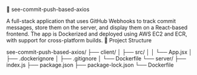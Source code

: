 🚀 see-commit-push-based-axios

A full-stack application that uses GitHub Webhooks to track commit messages, store them on the server, and display them on a React-based frontend. The app is Dockerized and deployed using AWS EC2 and ECR, with support for cross-platform builds.
📁 Project Structure

see-commit-push-based-axios/
├── client/
│   ├── src/
│   │   └── App.jsx
│   ├── .dockerignore
│   ├── .gitignore
│   └── Dockerfile
└── server/
    ├── index.js
    ├── package.json
    ├── package-lock.json
    └── Dockerfile

